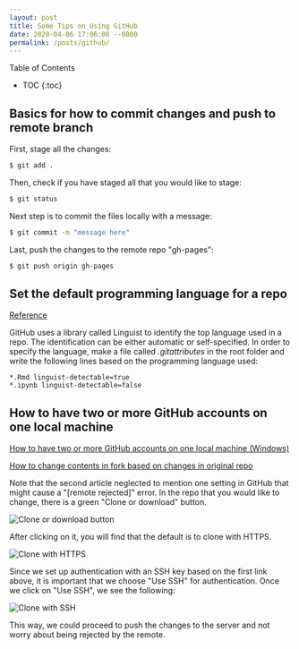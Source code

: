 ```yaml
---
layout: post
title: Some Tips on Using GitHub
date: 2020-04-06 17:06:00 --0000
permalink: /posts/github/
---
```


Table of Contents
* TOC
{:toc}

## Basics for how to commit changes and push to remote branch

First, stage all the changes:
```bash
$ git add .
```

Then, check if you have staged all that you would like to stage:
```bash
$ git status
```

Next step is to commit the files locally with a message:
```bash
$ git commit -m "message here"
```

Last, push the changes to the remote repo "gh-pages":
```bash
$ git push origin gh-pages
```

## Set the default programming language for a repo
[Reference](https://stackoverflow.com/questions/3305147/github-language-tag-for-repository)

GitHub uses a library called Linguist to identify the top language used in a repo. The identification can be either automatic or self-specified. In order to specify the language, make a file called *.gitattributes* in the root folder and write the following lines based on the programming language used:
```
*.Rmd linguist-detectable=true
*.ipynb linguist-detectable=false
```

## How to have two or more GitHub accounts on one local machine

[How to have two or more GitHub accounts on one local machine (Windows)](https://code.tutsplus.com/tutorials/quick-tip-how-to-work-with-github-and-multiple-accounts--net-22574)

[How to change contents in fork based on changes in original repo](https://stackoverflow.com/questions/7244321/how-do-i-update-a-github-forked-repository/7244456#7244456)

Note that the second article neglected to mention one setting in GitHub that might cause a "[remote rejected]" error. In the repo that you would like to change, there is a green "Clone or download" button.

![Clone or download button](/images/clone.jpg "Clone or download button")

After clicking on it, you will find that the default is to clone with HTTPS.

![Clone with HTTPS](/images/https.jpg "Clone with HTTPS")

Since we set up authentication with an SSH key based on the first link above, it is important that we choose "Use SSH" for authentication. Once we click on "Use SSH", we see the following:

![Clone with SSH](/images/ssh.jpg "Clone with SSH")

This way, we could proceed to push the changes to the server and not worry about being rejected by the remote.
